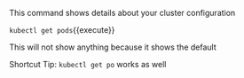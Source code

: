 This command shows details about your cluster configuration

`kubectl get pods`{{execute}}

This will not show anything because it shows the default

Shortcut Tip:
`kubectl get po` works as well 